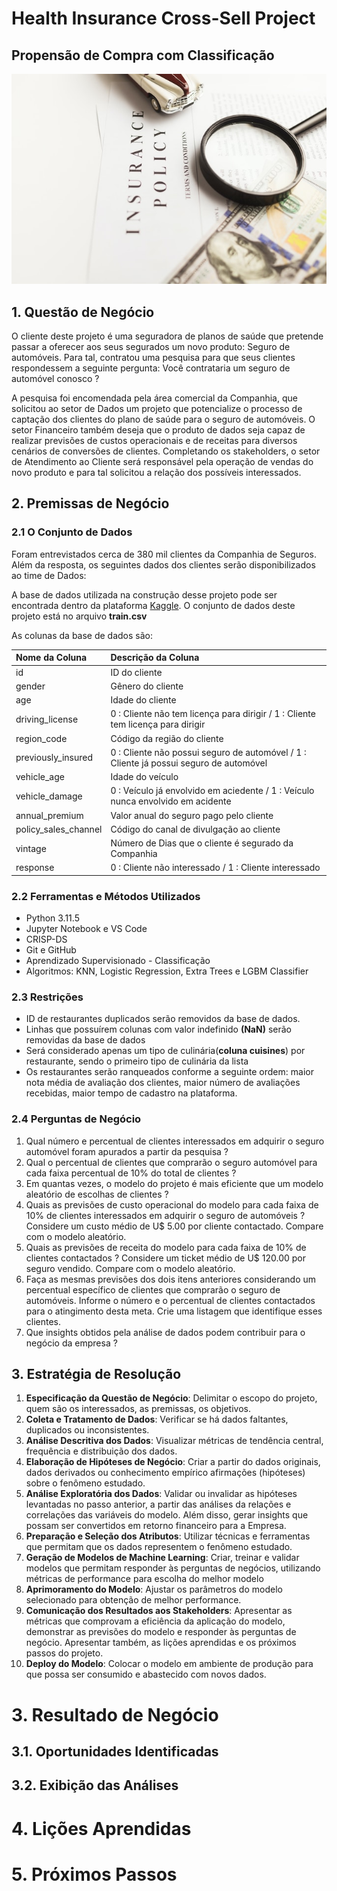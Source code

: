 # Health Insurance Cross-Sell Project
##  Propensão de Compra com Classificação
<img src="img/capa.jpg">

## 1. Questão de Negócio

O cliente deste projeto é uma seguradora de planos de saúde que pretende passar a oferecer aos seus segurados um novo produto: Seguro de automóveis. Para tal, contratou uma pesquisa para que seus clientes respondessem a seguinte pergunta: Você contrataria um seguro de automóvel conosco ?

A pesquisa foi encomendada pela área comercial da Companhia, que solicitou ao setor de Dados um projeto que potencialize o processo de captação dos clientes do plano de saúde para o seguro de automóveis. O setor Financeiro também deseja que o produto de dados seja capaz de realizar previsões de custos operacionais e de receitas para diversos cenários de conversões de clientes. Completando os stakeholders, o setor de Atendimento ao Cliente será responsável pela operação de vendas do novo produto e para tal solicitou a relação dos possíveis interessados.

## 2. Premissas de Negócio

### 2.1 O Conjunto de Dados

Foram entrevistados cerca de 380 mil clientes da Companhia de Seguros. Além da resposta, os seguintes dados dos clientes serão disponibilizados ao time de Dados:

A base de dados utilizada na construção desse projeto pode ser encontrada dentro da plataforma [Kaggle](https://www.kaggle.com/datasets/anmolkumar/health-insurance-cross-sell-prediction).
O conjunto de dados deste projeto está no arquivo **train.csv**

As colunas da base de dados são:

| Nome da Coluna | Descrição da Coluna |
| :------------- | :----------------------------------------------------------------------------------------------------------------------------------------------------------------------------------------------------------------------------------------------------------------------------------------------------------------------------------------------------------------- |
| id | ID do cliente                            |
| gender | Gênero do cliente |
| age | Idade do cliente|
| driving_license | 0 : Cliente não tem licença para dirigir / 1 : Cliente tem licença para dirigir |
| region_code | Código da região do cliente  |
| previously_insured | 0 : Cliente não possui seguro de automóvel / 1 : Cliente já possui seguro de automóvel|
| vehicle_age | Idade do veículo |
| vehicle_damage | 0 : Veículo já envolvido em aciedente / 1 : Veículo nunca envolvido em acidente |
| annual_premium | Valor anual do seguro pago pelo cliente|
| policy_sales_channel | Código do canal de divulgação ao cliente  |
| vintage | Número de Dias que o cliente é segurado da Companhia |
| response | 0 : Cliente não interessado / 1 : Cliente interessado |

### 2.2 Ferramentas e Métodos Utilizados
- Python 3.11.5
- Jupyter Notebook e VS Code
- CRISP-DS
- Git e GitHub
- Aprendizado Supervisionado - Classificação
- Algoritmos: KNN, Logistic Regression, Extra Trees e LGBM Classifier

### 2.3 Restrições
* ID de restaurantes duplicados serão removidos da base de dados.
* Linhas que possuírem colunas com valor indefinido **(NaN)** serão removidas da base de dados
* Será considerado apenas um tipo de culinária(**coluna cuisines**) por restaurante, sendo o primeiro tipo de culinária da lista
* Os restaurantes serão ranqueados conforme a seguinte ordem: maior nota média de avaliação dos clientes, maior número de avaliações recebidas, maior tempo de cadastro na plataforma.

### 2.4 Perguntas de Negócio
01. Qual número e percentual de clientes interessados em adquirir o seguro automóvel foram apurados a partir da pesquisa ?
02. Qual o percentual de clientes que comprarão o seguro automóvel para cada faixa percentual de 10% do total de clientes ?
03. Em quantas vezes, o modelo do projeto é mais eficiente que um modelo aleatório de escolhas de clientes ?
04. Quais as previsões de custo operacional do modelo para cada faixa de 10% de clientes interessados em adquirir o seguro de automóveis ? Considere um custo médio de U$ 5.00 por cliente contactado. Compare com o modelo aleatório.
05. Quais as previsões de receita do modelo para cada faixa de 10% de clientes contactados ? Considere um ticket médio de U$ 120.00 por seguro vendido. Compare com o modelo aleatório.
06. Faça as mesmas previsões dos dois itens anteriores considerando um percentual específico de clientes que comprarão o seguro de automóveis. Informe o número e o percentual de clientes contactados para o atingimento desta meta. Crie uma listagem que identifique esses clientes.
07. Que insights obtidos pela análise de dados podem contribuir para o negócio da empresa ?

## 3. Estratégia de Resolução
01. **Especificação da Questão de Negócio**: Delimitar o escopo do projeto, quem são os interessados, as premissas, os objetivos.
02. **Coleta e Tratamento de Dados**: Verificar se há dados faltantes, duplicados ou inconsistentes.
03. **Análise Descritiva dos Dados**: Visualizar métricas de tendência central, frequência e distribuição dos dados.
04. **Elaboração de Hipóteses de Negócio**: Criar a partir do dados originais, dados derivados ou conhecimento empírico afirmações (hipóteses) sobre o fenômeno estudado.
05. **Análise Exploratória dos Dados**: Validar ou invalidar as hipóteses levantadas no passo anterior, a partir das análises da relações e correlações das variáveis do modelo. Além disso, gerar insights que possam ser convertidos em retorno financeiro para a Empresa.
06. **Preparação e Seleção dos Atributos**: Utilizar técnicas e ferramentas que permitam que os dados representem o fenômeno estudado.
07. **Geração de Modelos de Machine Learning**: Criar, treinar e validar modelos que permitam responder às perguntas de negócios, utilizando métricas de performance para escolha do melhor modelo
08. **Aprimoramento do Modelo**: Ajustar os parâmetros do modelo selecionado para obtenção de melhor performance.
09. **Comunicação dos Resultados aos Stakeholders**: Apresentar as métricas que comprovam a eficiência da aplicação do modelo,  demonstrar as previsões do modelo e responder às perguntas de negócio. Apresentar também, as lições aprendidas e os próximos passos do projeto.
10. **Deploy do Modelo**: Colocar o modelo em ambiente de produção para que possa ser consumido e abastecido com novos dados.


# 3. Resultado de Negócio
## 3.1. Oportunidades Identificadas

## 3.2. Exibição das Análises

# 4. Lições Aprendidas

# 5. Próximos Passos
